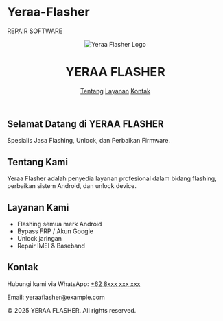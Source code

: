 # Yeraa-Flasher
REPAIR SOFTWARE
<!DOCTYPE html>
<html lang="id">
<head>
  <meta charset="UTF-8" />
  <meta name="viewport" content="width=device-width, initial-scale=1.0"/>
  <title>YERAA FLASHER</title>
  <link rel="stylesheet" href="style.css"/>
</head>
<body>
  <header>
    <div class="logo">
      <img src="logo.png" alt="Yeraa Flasher Logo"/>
      <h1>YERAA <span>FLASHER</span></h1>
    </div>
    <nav>
      <a href="#about">Tentang</a>
      <a href="#services">Layanan</a>
      <a href="#contact">Kontak</a>
    </nav>
  </header>

  <section class="hero">
    <h2>Selamat Datang di YERAA FLASHER</h2>
    <p>Spesialis Jasa Flashing, Unlock, dan Perbaikan Firmware.</p>
  </section>

  <section id="about">
    <h2>Tentang Kami</h2>
    <p>Yeraa Flasher adalah penyedia layanan profesional dalam bidang flashing, perbaikan sistem Android, dan unlock device.</p>
  </section>

  <section id="services">
    <h2>Layanan Kami</h2>
    <ul>
      <li>Flashing semua merk Android</li>
      <li>Bypass FRP / Akun Google</li>
      <li>Unlock jaringan</li>
      <li>Repair IMEI & Baseband</li>
    </ul>
  </section>

  <section id="contact">
    <h2>Kontak</h2>
    <p>Hubungi kami via WhatsApp: <a href="https://wa.me/628xxxxxxx">+62 8xxx xxx xxx</a></p>
    <p>Email: yeraaflasher@example.com</p>
  </section>

  <footer>
    <p>&copy; 2025 YERAA FLASHER. All rights reserved.</p>
  </footer>
</body>
</html>
